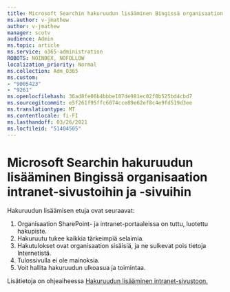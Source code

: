 ```yaml
---
title: Microsoft Searchin hakuruudun lisääminen Bingissä organisaation intranet-sivustoihin ja -sivuihin
ms.author: v-jmathew
author: v-jmathew
manager: scotv
audience: Admin
ms.topic: article
ms.service: o365-administration
ROBOTS: NOINDEX, NOFOLLOW
localization_priority: Normal
ms.collection: Adm_O365
ms.custom:
- "9005423"
- "9261"
ms.openlocfilehash: 36ad8fe06b4bbbe107de981ec02f0b525bd4cbd7
ms.sourcegitcommit: e5f261f95ffc6074cce89e62ef8c4e9fd519d3ee
ms.translationtype: MT
ms.contentlocale: fi-FI
ms.lasthandoff: 03/26/2021
ms.locfileid: "51404505"
---
```

# <a name="add-a-search-box-for-microsoft-search-in-bing-to-your-organizations-intranet-sites-and-pages"></a>Microsoft Searchin hakuruudun lisääminen Bingissä organisaation intranet-sivustoihin ja -sivuihin

Hakuruudun lisäämisen etuja ovat seuraavat:

1. Organisaation SharePoint- ja intranet-portaaleissa on tuttu, luotettu hakupiste.
2. Hakuruutu tukee kaikkia tärkeimpiä selaimia.
3. Hakutulokset ovat organisaation sisäisiä, ja ne sulkevat pois tietoja Internetistä.
4. Tulossivulla ei ole mainoksia.
5. Voit hallita hakuruudun ulkoasua ja toimintaa.

Lisätietoja on ohjeaiheessa [Hakuruudun lisääminen intranet-sivustoon.](https://go.microsoft.com/fwlink/?linkid=2151387)
